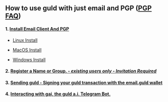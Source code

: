 ## How to use guld with just email and PGP ([PGP FAQ](http://guld.email/4-FAQ.html)) 




#### 1. [Install Email Client And PGP ](http://guld.email/4-FAQ.html) 

  * [Linux Install](http://guld.email/2-installation/2-Linux.html)

  * [MacOS Install](http://guld.email/2-installation/3-MacOS.html)

  * [Windows Install](http://guld.email/2-installation/4-Windows.html)

#### 2. [Register a Name or Group. - **_existing users only - Invitation Required_** ](http://guld.email/3-transactions/2-Registration.html) 

#### 3. [Sending guld - Signing your guld transaction with the email.guld wallet](http://guld.email/3-transactions/4-Sending-signed-email.html)

#### 4. [Interacting with gai, the guld a.i. Telegram Bot.](http://guld.chat)







